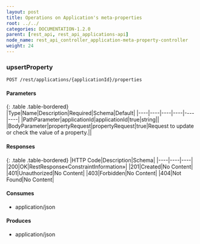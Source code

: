 ```yaml
---
layout: post
title: Operations on Application's meta-properties
root: ../../
categories: DOCUMENTATION-1.2.0
parent: [rest_api, rest_api_applications-api]
node_name: rest_api_controller_application-meta-property-controller
weight: 24
---
```


### upsertProperty
```
POST /rest/applications/{applicationId}/properties
```

#### Parameters

{: .table .table-bordered}
|Type|Name|Description|Required|Schema|Default|
|----|----|----|----|----|----|
|PathParameter|applicationId|applicationId|true|string||
|BodyParameter|propertyRequest|propertyRequest|true|Request to update or check the value of a property.||


#### Responses

{: .table .table-bordered}
|HTTP Code|Description|Schema|
|----|----|----|
|200|OK|RestResponse«ConstraintInformation»|
|201|Created|No Content|
|401|Unauthorized|No Content|
|403|Forbidden|No Content|
|404|Not Found|No Content|


#### Consumes

* application/json

#### Produces

* application/json

